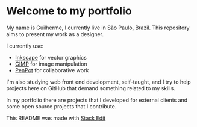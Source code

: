 # Welcome to my portfolio

My name is Guilherme, I currently live in São Paulo, Brazil. This repository aims to present my work as a designer.

I currently use:
 - [Inkscape](https://inkscape.org/) for vector graphics
 - [GIMP](https://www.gimp.org/) for image manipulation
 - [PenPot](https://penpot.app/) for collaborative work

I'm also studying web front end development, self-taught, and I try to help projects here on GitHub that demand something related to my skills.

In my portfolio there are projects that I developed for external clients and some open source projects that I contribute.

This README was made with [Stack Edit](https://stackedit.io/)
